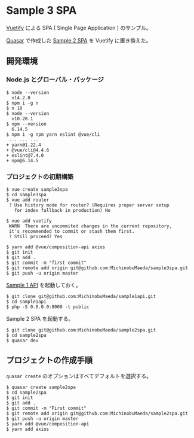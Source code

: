 Sample 3 SPA
=====

[Vuetify](https://vuetifyjs.com/ja/)
による SPA ( Single Page Application ) のサンプル。

[Quasar](https://quasar.dev/)
で作成した
[Sample 2 SPA](https://github.com/MichinobuMaeda/sample2spa)
を Vuetify に置き換えた。

## 開発環境

### Node.js とグローバル・パッケージ

```shell script
$ node --version
  v14.2.0
$ npm i -g n
$ n 10
$ node --version
  v10.20.1
$ npm --version
  6.14.5
$ npm i -g npm yarn eslint @vue/cli
 ... ... ...
+ yarn@1.22.4
+ @vue/cli@4.4.6
+ eslint@7.4.0
+ npm@6.14.5
```

### プロジェクトの初期構築

```shell script
$ vue create sample3spa
$ cd sample3spa
$ vue add router
 ? Use history mode for router? (Requires proper server setup
   for index fallback in production) No

$ vue add vuetify
 WARN  There are uncommited changes in the current repository,
 it's recommended to commit or stash them first.
 ? Still proceed? Yes

$ yarn add @vue/composition-api axios
$ git init
$ git add .
$ git commit -m "first commit"
$ git remote add origin git@github.com:MichinobuMaeda/sample3spa.git
$ git push -u origin master
```

[Sample 1 API](https://github.com/MichinobuMaeda/sample1api)
を起動しておく。

```shell script
$ git clone git@github.com:MichinobuMaeda/sample1api.git
$ cd sample1api
$ php -S 0.0.0.0:8000 -t public
```

Sample 2 SPA を起動する。

```shell script
$ git clone git@github.com:MichinobuMaeda/sample2spa.git
$ cd sample2spa
$ quasar dev
```

## プロジェクトの作成手順

``quasar create`` のオプションはすべてデフォルトを選択する。

```
$ quasar create sample2spa
$ cd sample2spa
$ git init
$ git add .
$ git commit -m "First commit"
$ git remote add origin git@github.com:MichinobuMaeda/sample2spa.git
$ git push -u origin master
$ yarn add @vue/composition-api
$ yarn add axios
```
